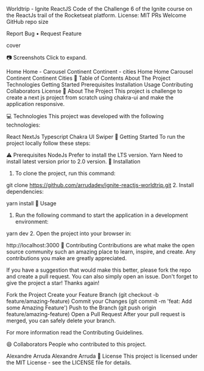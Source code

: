 
Worldtrip - Ignite ReactJS
Code of the Challenge 6 of the Ignite course on the ReactJs trail of the Rocketseat platform.
License: MIT PRs Welcome GitHub repo size

Report Bug • Request Feature

cover

📷 Screenshots
Click to expand.

Home	Home - Carousel	Continent	Continent - cities
Home	Home Carousel	Continent	Continent Cities
📌 Table of Contents
About The Project
Technologies
Getting Started
Prerequisites
Installation
Usage
Contributing
Collaborators
License
📝 About The Project
This project is challenge to create a next js project from scratch using chakra-ui and make the application responsive.

💻 Technologies
This project was developed with the following technologies:

React
NextJs
Typescript
Chakra UI
Swiper
🏃 Getting Started
To run the project locally follow these steps:

⚠️ Prerequisites
NodeJs Prefer to install the LTS version.
Yarn Need to install latest version prior to 2.0 version.
👷 Installation
1. To clone the project, run this command:

git clone https://github.com/arrudadev/ignite-reactjs-worldtrip.git
2. Install dependencies:

yarn install
🤘 Usage
1. Run the following command to start the application in a development environment:

yarn dev
2. Open the project into your browser in:

http://localhost:3000
🎉 Contributing
Contributions are what make the open source community such an amazing place to learn, inspire, and create. Any contributions you make are greatly appreciated.

If you have a suggestion that would make this better, please fork the repo and create a pull request. You can also simply open an issue. Don't forget to give the project a star! Thanks again!

Fork the Project
Create your Feature Branch (git checkout -b feature/amazing-feature)
Commit your Changes (git commit -m 'feat: Add some Amazing Feature')
Push to the Branch (git push origin feature/amazing-feature)
Open a Pull Request
After your pull request is merged, you can safely delete your branch.

For more information read the Contributing Guidelines.

😄 Collaborators
People who contributed to this project.

Alexandre Arruda
Alexandre Arruda
📄 License
This project is licensed under the MIT License - see the LICENSE file for details.
